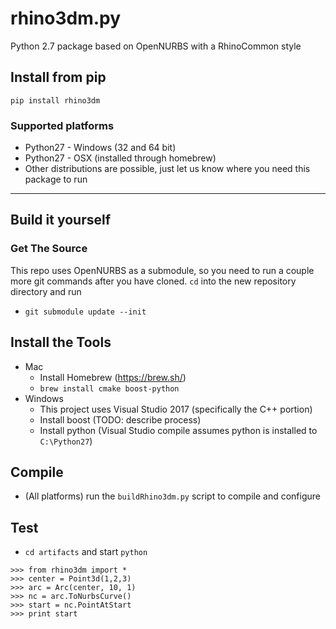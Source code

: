 # rhino3dm.py
Python 2.7 package based on OpenNURBS with a RhinoCommon style

## Install from pip
`pip install rhino3dm`

### Supported platforms
* Python27 - Windows (32 and 64 bit)
* Python27 - OSX (installed through homebrew)
* Other distributions are possible, just let us know where you need this package to run

---

## Build it yourself

### Get The Source

This repo uses OpenNURBS as a submodule, so you need to run a couple more git commands after you have cloned. `cd` into the new repository directory and run
  * `git submodule update --init`

## Install the Tools

* Mac
  * Install Homebrew (https://brew.sh/)
  * `brew install cmake boost-python`
* Windows
  * This project uses Visual Studio 2017 (specifically the C++ portion)
  * Install boost (TODO: describe process)
  * Install python (Visual Studio compile assumes python is installed to `C:\Python27`)

## Compile

* (All platforms) run the `buildRhino3dm.py` script to compile and configure

## Test

* `cd artifacts` and start `python`
```
>>> from rhino3dm import *
>>> center = Point3d(1,2,3)
>>> arc = Arc(center, 10, 1)
>>> nc = arc.ToNurbsCurve()
>>> start = nc.PointAtStart
>>> print start
```
